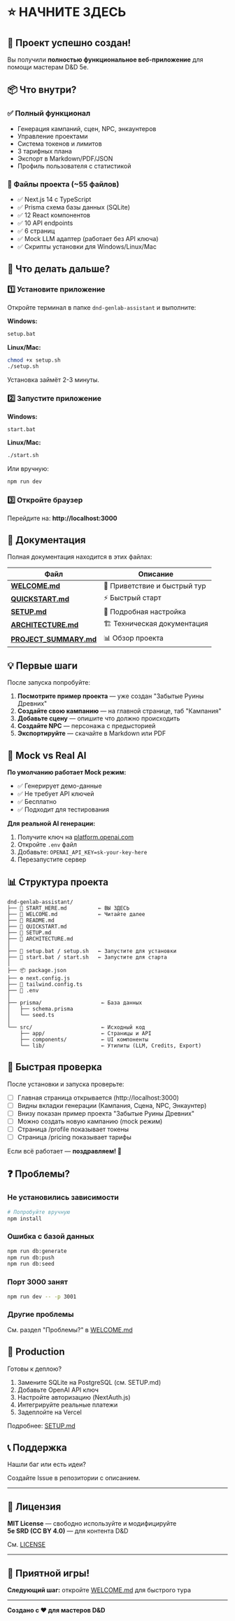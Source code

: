 # ⭐ НАЧНИТЕ ЗДЕСЬ

## 🎉 Проект успешно создан!

Вы получили **полностью функциональное веб-приложение** для помощи мастерам D&D 5e.

## 📦 Что внутри?

### ✅ Полный функционал
- Генерация кампаний, сцен, NPC, энкаунтеров
- Управление проектами
- Система токенов и лимитов
- 3 тарифных плана
- Экспорт в Markdown/PDF/JSON
- Профиль пользователя с статистикой

### 📁 Файлы проекта (~55 файлов)
- ✅ Next.js 14 с TypeScript
- ✅ Prisma схема базы данных (SQLite)
- ✅ 12 React компонентов
- ✅ 10 API endpoints
- ✅ 6 страниц
- ✅ Mock LLM адаптер (работает без API ключа)
- ✅ Скрипты установки для Windows/Linux/Mac

## 🚀 Что делать дальше?

### 1️⃣ Установите приложение

Откройте терминал в папке `dnd-genlab-assistant` и выполните:

**Windows:**
```bash
setup.bat
```

**Linux/Mac:**
```bash
chmod +x setup.sh
./setup.sh
```

Установка займёт 2-3 минуты.

### 2️⃣ Запустите приложение

**Windows:**
```bash
start.bat
```

**Linux/Mac:**
```bash
./start.sh
```

Или вручную:
```bash
npm run dev
```

### 3️⃣ Откройте браузер

Перейдите на: **http://localhost:3000**

## 📖 Документация

Полная документация находится в этих файлах:

| Файл | Описание |
|------|----------|
| **[WELCOME.md](WELCOME.md)** | 👋 Приветствие и быстрый тур |
| **[QUICKSTART.md](QUICKSTART.md)** | ⚡ Быстрый старт |
| **[SETUP.md](SETUP.md)** | 🔧 Подробная настройка |
| **[ARCHITECTURE.md](ARCHITECTURE.md)** | 🏗️ Техническая документация |
| **[PROJECT_SUMMARY.md](PROJECT_SUMMARY.md)** | 📊 Обзор проекта |

## 💡 Первые шаги

После запуска попробуйте:

1. **Посмотрите пример проекта** — уже создан "Забытые Руины Древних"
2. **Создайте свою кампанию** — на главной странице, таб "Кампания"
3. **Добавьте сцену** — опишите что должно происходить
4. **Создайте NPC** — персонажа с предысторией
5. **Экспортируйте** — скачайте в Markdown или PDF

## 🤖 Mock vs Real AI

**По умолчанию работает Mock режим:**
- ✅ Генерирует демо-данные
- ✅ Не требует API ключей
- ✅ Бесплатно
- ✅ Подходит для тестирования

**Для реальной AI генерации:**
1. Получите ключ на [platform.openai.com](https://platform.openai.com)
2. Откройте `.env` файл
3. Добавьте: `OPENAI_API_KEY=sk-your-key-here`
4. Перезапустите сервер

## 📊 Структура проекта

```
dnd-genlab-assistant/
├── 📄 START_HERE.md          ← ВЫ ЗДЕСЬ
├── 📄 WELCOME.md             ← Читайте далее
├── 📄 README.md
├── 📄 QUICKSTART.md
├── 📄 SETUP.md
├── 📄 ARCHITECTURE.md
│
├── 🔧 setup.bat / setup.sh   ← Запустите для установки
├── 🔧 start.bat / start.sh   ← Запустите для старта
│
├── 📦 package.json
├── ⚙️ next.config.js
├── 🎨 tailwind.config.ts
├── 🔐 .env
│
├── prisma/                   ← База данных
│   ├── schema.prisma
│   └── seed.ts
│
└── src/                      ← Исходный код
    ├── app/                  ← Страницы и API
    ├── components/           ← UI компоненты
    └── lib/                  ← Утилиты (LLM, Credits, Export)
```

## 🎯 Быстрая проверка

После установки и запуска проверьте:

- [ ] Главная страница открывается (http://localhost:3000)
- [ ] Видны вкладки генерации (Кампания, Сцена, NPC, Энкаунтер)
- [ ] Внизу показан пример проекта "Забытые Руины Древних"
- [ ] Можно создать новую кампанию (mock режим)
- [ ] Страница /profile показывает токены
- [ ] Страница /pricing показывает тарифы

Если всё работает — **поздравляем! 🎉**

## ❓ Проблемы?

### Не установились зависимости

```bash
# Попробуйте вручную
npm install
```

### Ошибка с базой данных

```bash
npm run db:generate
npm run db:push
npm run db:seed
```

### Порт 3000 занят

```bash
npm run dev -- -p 3001
```

### Другие проблемы

См. раздел "Проблемы?" в [WELCOME.md](WELCOME.md)

## 🚢 Production

Готовы к деплою?

1. Замените SQLite на PostgreSQL (см. SETUP.md)
2. Добавьте OpenAI API ключ
3. Настройте авторизацию (NextAuth.js)
4. Интегрируйте реальные платежи
5. Задеплойте на Vercel

Подробнее: [SETUP.md](SETUP.md#production)

## 📞 Поддержка

Нашли баг или есть идеи?

Создайте Issue в репозитории с описанием.

---

## 📄 Лицензия

**MIT License** — свободно используйте и модифицируйте  
**5e SRD (CC BY 4.0)** — для контента D&D

См. [LICENSE](LICENSE)

---

## 🎲 Приятной игры!

**Следующий шаг:** откройте [WELCOME.md](WELCOME.md) для быстрого тура

---

**Создано с ❤️ для мастеров D&D**


